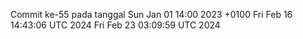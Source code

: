 Commit ke-55 pada tanggal Sun Jan 01 14:00 2023 +0100
Fri Feb 16 14:43:06 UTC 2024
Fri Feb 23 03:09:59 UTC 2024
